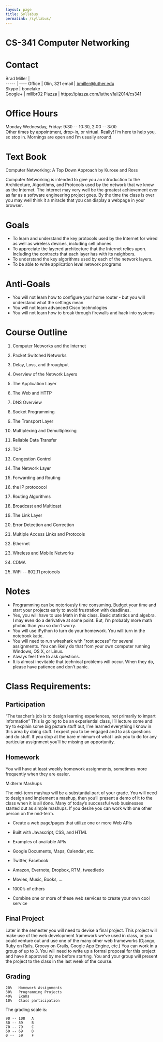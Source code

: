 ```yaml
---
layout: page
title: Syllabus
permalink: /syllabus/
---
```


CS-341 Computer Networking
==========================

Contact
=======

Brad Miller  |    
----- | ----
Office | Olin, 321
email | bmiller@luther.edu\
Skype | bonelake\
Google+ | millbr02
Piazza | https://piazza.com/luther/fall2014/cs341

Office Hours
============

Monday Wednesday, Friday: 9:30 -- 10:30, 2:00 -- 3:00 <br>
Other times by appointment, drop-in, or virtual. Really! I’m here to
help you, so stop in. Mornings are open and I’m usually around.

Text Book
=========

Computer Networking: A Top Down Approach by Kurose and Ross

Computer Networking is intended to give you an introduction to the Architecture, Algorithms, 
and Protocols used by the network that we know as the Internet. The internet may very well be 
the greatest achievement ever as far as a software engineering project goes. By the time the 
class is over you may well think it a miracle that you can display a webpage in your browser.

Goals
=====

-  To learn and understand the key protocols used by the Internet for wired as well as wireless devices, including cell phones.
-  To appreciate the layered architecture that the Internet relies upon. Including the contracts that each layer has with its neighbors.
-  To understand the key algorithms used by each of the network layers.
-  To be able to write application level network programs

Anti-Goals
==========

- You will not learn how to configure your home router - but you will understand what the settings mean.
- You will not learn advanced Cisco technologies
- You will not learn how to break through firewalls and hack into systems

Course Outline
==============

1.  Computer Networks and the Internet
  1. Packet Switched Networks
  1. Delay, Loss, and throughput
  1. Overview of the Network Layers

2.  The Application Layer
  1. The Web and HTTP
  1. DNS Overview
  1. Socket Programming

3.  The Transport Layer
  1. Multiplexing and Demultiplexing
  1. Reliable Data Transfer
  1. TCP
  1. Congestion Control

4.  The Network Layer
  1. Forwarding and Routing
  1. the IP protococol
  1. Routing Algorithms
  1. Broadcast and Multicast
  
5.  The Link Layer
  1. Error Detection and Correction
  1. Multiple Access Links and Protocols
  1. Ethernet

6.  Wireless and Mobile Networks
  1. CDMA
  1. WiFi -- 802.11 protocols


Notes
=====

-  Programming can be notoriously time consuming. Budget your time and start your projects 
early to avoid frustration with deadlines.
-  Yes, you will have to use Math in this class. Basic statistics and algebra. I may even do a 
derivative at some point. But, I’m probably more math phobic than you so don’t worry.
- You will use iPython to turn do your homework. You will turn in the notebook katie.
- You will need to run wireshark with "root access" for several assignments.  You can likely do that from your own computer running Windows, OS X, or Linux. 
- Always feel free to ask questions.
- It is almost inevitable that technical problems will occur. When they do, please have 
patience and don't panic.

Class Requirements: 
===================

Participation
-------------

“The teacher’s job is to design learning experiences, not primarily to
impart information” This is going to be an experiential class, I’ll
lecture some and try to explain some big picture stuff but, I’ve learned
everything I know in this area by doing stuff. I expect you to be
engaged and to ask questions and do stuff. If you stop at the bare
minimum of what I ask you to do for any particular assignment you’ll be
missing an opportunity.

Homework
--------

You will have at least weekly homework assignments, sometimes more
frequently when they are easier.

Midterm Mashups

The mid-term mashup will be a substantial part of your grade. You will
need to design and implement a mashup, then you’ll present a demo of it
to the class when it is all done. Many of today’s successful web
businesses started out as simple mashups. If you desire you can work
with one other person on the mid-term.

-   Create a web page/pages that utilize one or more Web APIs

-   Built with Javascript, CSS, and HTML

-   Examples of available APIs

-   Google Documents, Maps, Calendar, etc.

-   Twitter, Facebook

-   Amazon, Evernote, Dropbox, RTM, tweedledo

-   Movies, Music, Books, ...

-   1000’s of others

-   Combine one or more of these web services to create your own cool
    service

Final Project
-------------

Later in the semester you will need to devise a final project. This
project will make use of the web development framework we’ve used in
class, or you could venture out and use one of the many other web
frameworks (Django, Ruby on Rails, Groovy on Grails, Google App Engine,
etc.) You can work in a group of up to 3. You will need to write up a
formal proposal for this project and have it approved by me before
starting. You and your group will present the project to the class in
the last week of the course.

Grading
-------

    20%   Homework Assignments
    30%   Programming Projects
    40%   Exams
    10%   Class participation

The grading scale is:

    90 -- 100   A
    80 -- 89    B
    70 -- 79    C
    60 -- 69    D
    0 --  59    F
